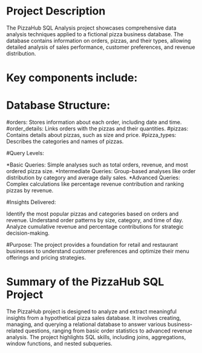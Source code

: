 # Project Description
The PizzaHub SQL Analysis project showcases comprehensive data analysis techniques applied to a fictional pizza business database. The database contains information on orders, pizzas, and their types, allowing detailed analysis of sales performance, customer preferences, and revenue distribution.

# Key components include:

# Database Structure:

#orders: Stores information about each order, including date and time.
#order_details: Links orders with the pizzas and their quantities.
#pizzas: Contains details about pizzas, such as size and price.
#pizza_types: Describes the categories and names of pizzas.

#Query Levels:

*Basic Queries: Simple analyses such as total orders, revenue, and most ordered pizza size.
*Intermediate Queries: Group-based analyses like order distribution by category and average daily sales.
*Advanced Queries: Complex calculations like percentage revenue contribution and ranking pizzas by revenue.

#Insights Delivered:

Identify the most popular pizzas and categories based on orders and revenue.
Understand order patterns by size, category, and time of day.
Analyze cumulative revenue and percentage contributions for strategic decision-making.

#Purpose:
The project provides a foundation for retail and restaurant businesses to understand customer preferences and optimize their menu offerings and pricing strategies.

# Summary of the PizzaHub SQL Project
The PizzaHub project is designed to analyze and extract meaningful insights from a hypothetical pizza sales database. It involves creating, managing, and querying a relational database to answer various business-related questions, ranging from basic order statistics to advanced revenue analysis. The project highlights SQL skills, including joins, aggregations, window functions, and nested subqueries.

